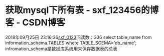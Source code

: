 # 获取mysql下所有表 - sxf_123456的博客 - CSDN博客
2018年09月25日 23:16:36[sxf_0123](https://me.csdn.net/sxf_123456)阅读数：336
select table_name from information_schema.TABLES where TABLE_SCEMA='db_name';
infromation_schema是数据库系统用来保存数据表的总表
